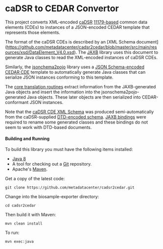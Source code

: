 caDSR to CEDAR Convertor
========================

This project converts XML-encoded [caDSR](https://wiki.nci.nih.gov/display/caDSR/caDSR+Wiki) [11179-based](http://metadata-standards.org/11179/)
common data elements (CDEs) to instances of a JSON-encoded CEDAR template that represents those elements.

The format of the caDSR CDEs is described by an [XML Schema document]
(https://github.com/metadatacenter/cadsr2cedar/blob/master/src/main/resources/xsd/DataElement_V4.0.xsd).
The [JAXB](http://www.oracle.com/technetwork/articles/javase/index-140168.html) library uses this document to generate Java classes to read the XML-encoded instances of caDSR CDEs.

Similarly, the [jsonchema2pojo](http://www.jsonschema2pojo.org/) library uses a
[JSON Schema-encoded CEDAR CDE](https://github.com/metadatacenter/cadsr2cedar/blob/master/src/main/resources/json-schema/CDE.json)
template to automatically generate Java classes that can serialize JSON instances conforming to this template.

The [core translation routines](https://github.com/metadatacenter/cadsr2cedar/blob/master/src/main/java/org/metadatacenter/ingestor/cadsr/CDEXMLInstances2CEDARCDEInstances.java)
extract information from the JAXB-generated Java objects and insert the information into the jsonschema2pojo-generated Java objects.
These later objects are then serialized into CEDAR-conformant JSON instances.

Note that the [caDSR CDE XML Schema](https://github.com/metadatacenter/cadsr2cedar/blob/master/src/main/resources/xsd/DataElement_V4.0.xsd)
was produced semi-automatically from the caDSR-supplied [DTD-encoded schema](https://github.com/metadatacenter/cadsr2cedar/blob/master/src/main/resources/dtd/DataElement_V4.0.dtd).
[JAXB bindings](https://github.com/metadatacenter/cadsr2cedar/blob/master/src/main/resources/xjb/bindings.xjb)
were required to rename some generated classes and these bindings do not seem to work with DTD-based documents.

#### Building and Running

To build this library you must have the following items installed:

+ [Java 8](http://www.oracle.com/technetwork/java/javase/downloads/index.html)
+ A tool for checking out a [Git](http://git-scm.com/) repository.
+ Apache's [Maven](http://maven.apache.org/index.html).

Get a copy of the latest code:

    git clone https://github.com/metadatacenter/cadsr2cedar.git

Change into the biosample-exporter directory:

    cd cadsr2cedar 

Then build it with Maven:

    mvn clean install

To run:

    mvn exec:java
